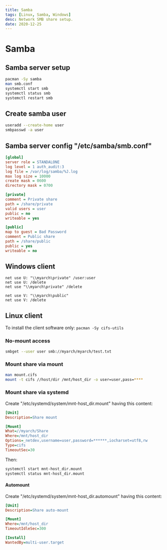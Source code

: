 ```yaml
---
title: Samba 
tags: [Linux, Samba, Windows]
desc: Network SMB share setup.
date: 2020-12-25
---
```


# Samba

## Samba server setup

```bash
pacman -Sy samba
man smb.conf
systemctl start smb
systemctl status smb
systemctl restart smb
```

## Create samba user

```bash
useradd --create-home user
smbpasswd -a user
```

## Samba server config "/etc/samba/smb.conf"

```ini
[global]
server role = STANDALONE
log level = 1 auth_audit:3 
log file = /var/log/samba/%J.log
max log size = 10000
create mask = 0600
directory mask = 0700

[private]
comment = Private share
path = /share/private
valid users = user
public = no
writeable = yes

[public]
map to guest = Bad Password
comment = Public share
path = /share/public
public = yes
writeable = no
```

## Windows client

```shell
net use U: "\\myarch\private" /user:user
net use U: /delete
net use "\\myarch\private" /delete
```

```shell
net use V: "\\myarch\public"
net use V: /delete
```

## Linux client

To install the client software only: `pacman -Sy cifs-utils`

### No-mount access

```bash
smbget --user user smb://myarch/myarch/test.txt
```

### Mount share via mount

```bash
man mount.cifs
mount -t cifs //host/dir /mnt/host_dir -o user=user,pass=****
```

### Mount share via systemd

Create "/etc/systemd/system/mnt-host_dir.mount" having this content:

```ini
[Unit]
Description=Share mount

[Mount]
What=//myarch/Share
Where=/mnt/host_dir
Options=_netdev,username=user,password=******,iocharset=utf8,rw
Type=cifs
TimeoutSec=30
```

Then:

```bash
systemctl start mnt-host_dir.mount
systemctl status mnt-host_dir.mount
```

#### Automount

Create "/etc/systemd/system/mnt-host_dir.automount" having this content:

```ini
[Unit]
Description=Share auto-mount

[Mount]
Where=/mnt/host_dir
TimeoutIdleSec=300

[Install]
WantedBy=multi-user.target
```